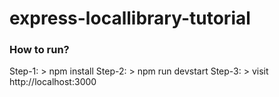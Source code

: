 # express-locallibrary-tutorial

### How to run?
Step-1: > npm install
Step-2: > npm run devstart
Step-3: > visit http://localhost:3000
